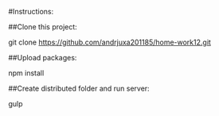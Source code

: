 #Instructions:

##Clone this project:

git clone https://github.com/andrjuxa201185/home-work12.git

##Upload packages:

npm install

##Create distributed folder and run server:

gulp